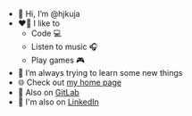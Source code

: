 - 👋 Hi, I’m @hjkuja
- ❤️‍🔥 I like to 
    - Code 💻
    - Listen to music 🎧
    - Play games 🎮
- 🌱 I’m always trying to learn some new things
- 🌐 Check out [my home page](https://hjkuja.github.io/)
- 🦊 Also on [GitLab](https://gitlab.com/hjkuja)
- 🚀 I'm also on [LinkedIn](https://www.linkedin.com/in/hjkuja/)

<!---
hjkuja/hjkuja is a ✨ special ✨ repository because its `README.md` (this file) appears on your GitHub profile.
You can click the Preview link to take a look at your changes.
--->
